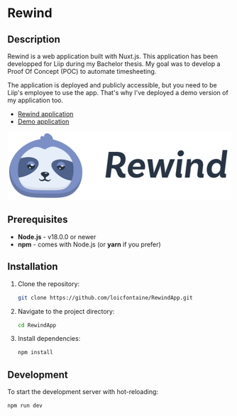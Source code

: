 # Rewind

## Description

Rewind is a web application built with Nuxt.js. This application has been developped for Liip during my Bachelor thesis. My goal was to develop a Proof Of Concept (POC) to automate timesheeting.


The application is deployed and publicly accessible, but you need to be Liip's employee to use the app. That's why I've deployed a demo version of my application too.
- [Rewind application](https://rewind.lfontaine.ch/)
- [Demo application](https://demo-rewind.lfontaine.ch/)

![Rewind logo](https://github.com/loicfontaine/RewindApp/blob/main/public/logo.png?raw=true)
## Prerequisites

- **Node.js** - v18.0.0 or newer
- **npm** - comes with Node.js (or **yarn** if you prefer)

## Installation

1. Clone the repository:

    ```bash
    git clone https://github.com/loicfontaine/RewindApp.git
    ```

2. Navigate to the project directory:

    ```bash
    cd RewindApp
    ```

3. Install dependencies:

    ```bash
    npm install
    ```

## Development

To start the development server with hot-reloading:

```bash
npm run dev

